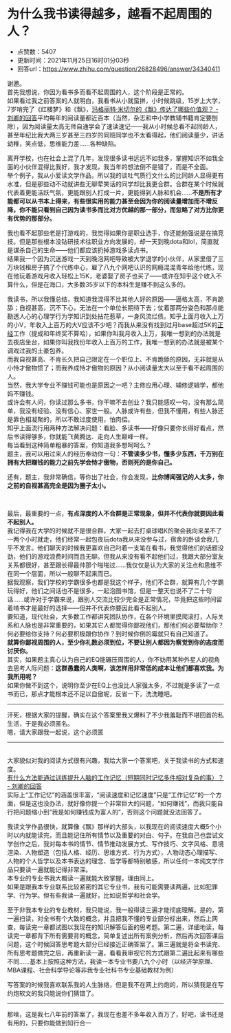 # 为什么我书读得越多，越看不起周围的人？
- 点赞数：5407
- 更新时间：2021年11月25日16时01分03秒
- 回答url：https://www.zhihu.com/question/26828496/answer/34340411
<body>
 <p data-pid="Fgn_E9T5">谢邀。<br>
  首先我想说，你因为看书多而看不起周围的人，这个阶段是正常的。<br>
  如果看过我之前答案的人就明白，我看书从小就蛮拼，小时候跳级，15岁上大学，7岁啃完了《红楼梦》和《飘》，<a href="http://www.zhihu.com/question/20312178/answer/30008608" class="internal">玛格丽特·米切尔的《飘》传达了哪些价值观？ - 刘卿的回答</a>平均每年的阅读量都近百本（当然，杂志和中小学教辅书籍肯定要刨除），因为阅读量太高无师自通学会了速读速记——我从小时候总看不起同龄人，甚至年纪比我大两三岁甚至三四岁的同班同学也不太看得起，他们阅读量少，讲话幼稚，笑点低，思维能力差……各种缺陷。</p>
 <p data-pid="FJ78RCNv">离开学校，也在社会上混了几年，发现很多读书远远不如我多，掌握知识不如我全面的小伙伴混得比我好，我才发现，我当年的想法倒不是错了，而是不全面。<br>
  举个例子，我从小爱读文学作品，所以我的谈吐气质行文什么的比同龄人显得更有水准，但是那些动不动就讲些无聊荤笑话的同学却比我更合群。合群在某个时候就代表着更能活跃气氛，更能跟别人打成一片，更能得到人脉和机会……<b>不是所有才能都可以从书本上得来，有些很实用的能力甚至会因为你的阅读量增加而不增反降，你不能只看到自己因为读书多而比对方优越的那一部分，而忽略了对方比你更有优势的那部分。</b></p>
 <p data-pid="RA9XIHG-">我也看不起那些老是打游戏的，我觉得如果你是职业选手，你还能勉强说是在搞竞技。但是那些根本没钻研技术往职业方向发展的，却一天到晚dota和lol，简直就是谋杀自己的生命——他们都应该扔掉游戏多读点书。<br>
  结果我一个因为沉迷游戏一天到晚泡网吧导致被大学退学的小伙伴，从家里借了三万块钱租房子搞了个代练中心，雇了八九个网吧认识的网瘾混混青年给他代练，现在他玩着游戏月收入轻松上15K，老婆娶了房子也买了——或许在知乎这个收入不算什么，但是在海口，大多数35岁以下的本科生是赚不到这么多的。</p>
 <p data-pid="lpLNDPVW">我读书，所以我懂总结，我知道我混得不比其他人好的原因——逼格太高，不肯跪舔；自视甚高，沉不下心，无法在一个单位长期待下去；仗着那两分姿色和那点能勘透人心的心理学行为学知识到处拈花惹草，一身风流烂债。知乎上面月收入上万的小V，年收入上百万的大V应该不少吧？而我从来没有找到过月base超过5K的<u>正经</u>工作（提成和年终奖不算哈），如果你叫我月收入上万，我唯一想到的办法就是去夜店坐台，如果你叫我找份年收入上百万的工作，我唯一想到的办法就是被某个调戏过我的土豪包养。<br>
  而我自视甚高、不肯长久把自己限定在一个职位上、不肯跪舔的原因，无非就是从小恃才傲物惯了；而我养成恃才傲物的原因？从小阅读量太大以至于看不起周围的人。<br>
  当然，我大学专业不赚钱可能也是原因之一吧？主修应用心理、辅修逻辑学，都他妈不赚钱。<br>
  或许会有人问，你读过那么多书，你干嘛不去创业？我只能感叹一句，没有那么简单，我没有经验、没有信心、家世一般。人脉或许有些，但我不懂用，有些人脉还是靠色相凝聚的，所以不敢过度使用，怕肉偿。<br>
  知乎上面流行用两种方法解决问题：看脸、多读书——好像只要你长得好看点，然后书读得够多，你就能飞黄腾达、走向人生巅峰一样。<br>
  每当看到这种简单粗暴的答案，你知道我多想呵呵么？<br>
  题主，我可以用过来人的经历奉劝你一句：<b>不管读多少书，懂多少东西，千万别在拥有大把赚钱的能力之前先学会恃才傲物，否则死的是你自己。</b></p>
 <p data-pid="mrrrTJHK">还有，题主，我非常确信，等你出了社会，你会发现，<b>比你博闻强记的人太多，你之前的自视甚高完全是因为圈子太小。</b></p>
 <p class="ztext-empty-paragraph"><br></p>
 <p data-pid="4oQcIFWc">最后，最重要的一点，<b>有点深度的人不合群是正常现象，但并不代表你就要因此看不起别人。</b><br>
  我记得我在大学的时候就不是很合群，大家一起去打桌球唱K的聚会我向来呆不了一两个小时就走，他们经常一起包夜玩dota我从来没参与过，宿舍的卧谈会我几乎不发言。他们聊天的时候我更喜欢自己叼着一支笔在看书，我觉得他们的话题没劲，他们的游戏浪费时间而且无聊。但我从来没有看不起他们过，我跟大部分室友关系都很好，甚至跟长得最帅那个啪啪过……我仅仅是认为大家的关注点和思维不在同一个层面，所以一般聊不起来而已。<br>
  据我观察，我们学校的学霸很多也都是我这个样子，他们不合群，就算有几个学霸玩得好，他们之间话也不是很多，一起泡图书馆，但是一整天也说不了二十句话……或许对于学霸来说，跟别人交流比较少完全是正常情况，毕竟把这些时间留着啃书才是最好的选择——但并不代表你要因此看不起别人。<br>
  要知道，现代社会，大多数工作都讲究团队协作，在各个环境里摸爬滚打，人际关系和人脉也是非常重要的，如果其它人都觉得你鄙视他们，那他们何必要帮助你？何必要给你支持？何必要积极跟你协作？到时候你倒的霉就只有自己知道了。<br><b>就算你鄙视周围的人，至少你礼数必须到位，不要让别人都因为察觉到你的态度而讨厌你。</b><br>
  其实，如果题主真心认为自己的EQ能碾压周围的人，你不妨用某种外星人的视角去思考人际问题：<b>这群愚蠢的人类啊，该怎样用非常低的成本让他们都喜欢我。为我所用呢？</b><br>
  如果你做不到这个，说明你至少在EQ上也没比人家强太多，不过就是多读了一点书而已，那点才能根本还不足以自傲呢，反省一下，洗洗睡吧。</p>
 <hr>
 <p data-pid="HwN5f9Po">汗死，根据大家的提醒，确实在这个答案里我又爆料了不少我羞耻而不堪回首的私生活，于是我必须匿名。<br>
  嗯，请大家跟我一起说，这个必须匿</p>
 <hr>
 <p data-pid="WksXQ4vR"><br>
  大家貌似对我的阅读方式很有兴趣，我给大家一个答案吧，关于我读书的方式和速度。<br><a href="http://www.zhihu.com/question/25419140/answer/30813310" class="internal">有什么方法能通过训练提升人脑的工作记忆（短期同时记忆多件相对复杂的事）？ - 刘卿的回答</a><br>
  实际上“工作记忆”的涵盖很丰富，“阅读速度和记忆速度”只是“工作记忆”的一个方面，但是这也没办法，就好像你提一个非常巨大的问题，“如何赚钱”，而我只能自行把问题缩小到“我是如何赚钱成为富人的”，否则这个问题就没法回答了。</p>
 <p data-pid="xMwMe3pB">我读文学作品很快，就算像《飘》那样的大部头，以我现在的阅读速度大概5个小时以内就能读完，而且能记住所有情节以及重要的对白、句子。在我自己也尝试文学创作之后，我对每本书的情节、情节推动发展方式、写作技巧、文字风格、意境渲染、人物塑造（包括人格、经历、思维方式、行为方式），人物动态心理描写、人物的个人哲学以及本书表达的理念、哲学等都特别敏感，所以任何一本纯文学作品只要读一遍就能记得非常深。<br>
  本专业的专业书我大概读一遍就能大致掌握，理由同上。<br>
  如果是跟我本专业联系比较紧密的其它专业书，我有可能需要读两遍，比如犯罪学、行为学。但有些我读一遍就好，比如说哲学和社会学。</p>
 <p data-pid="8nla7yUo">至于非我本专业的专业教材，我只能说，我一般得读三遍才能彻底理解。是的，第一遍扫读，对全书有个大致的概念，并且把我不懂的专业部分标出来，然后上网查，每读完一章都试图以我现在的知识解答后面的思考题。第二遍，详细地读，每读完一章都背下所有需要背的概念，简单复述出所有案例分析，然后再次回答课后问题，这个时候回答思考题大部分已经接近正确答案了。第三遍就是将全书读完、所有思考题做完之后，再重新读一遍，看看我审视它的方式跟第二遍比起来有哪些不同……基本上按照这种方法，我读一本专业书要八九个小时（以经济学原理、MBA课程、社会科学导论等非我专业社科书专业基础教材为例）</p>
 <p data-pid="g8SOZNvS">写答案的时候我喜欢联系我的人生脉络，但是我不在网上约炮的，所以猜我是在写约炮软文的我只能说你们猜错了。</p>
 <hr>
 <p data-pid="ywbIovaG">那啥，这是我七八年前的答案了，我现在也差不多年收入百万了，好吧，读书还是有用的，只要你能做到知行合一</p>
</body>